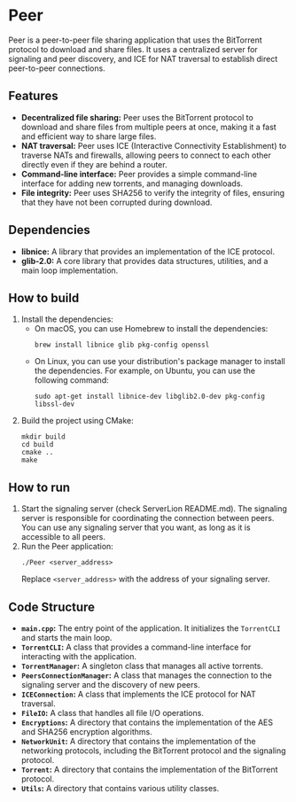 # Peer

Peer is a peer-to-peer file sharing application that uses the BitTorrent protocol to download and share files. It uses a centralized server for signaling and peer discovery, and ICE for NAT traversal to establish direct peer-to-peer connections.

## Features

*   **Decentralized file sharing:** Peer uses the BitTorrent protocol to download and share files from multiple peers at once, making it a fast and efficient way to share large files.
*   **NAT traversal:** Peer uses ICE (Interactive Connectivity Establishment) to traverse NATs and firewalls, allowing peers to connect to each other directly even if they are behind a router.
*   **Command-line interface:** Peer provides a simple command-line interface for adding new torrents, and managing downloads.
*   **File integrity:** Peer uses SHA256 to verify the integrity of files, ensuring that they have not been corrupted during download.

## Dependencies

*   **libnice:** A library that provides an implementation of the ICE protocol.
*   **glib-2.0:** A core library that provides data structures, utilities, and a main loop implementation.

## How to build

1.  Install the dependencies:
    *   On macOS, you can use Homebrew to install the dependencies:
        ```
        brew install libnice glib pkg-config openssl
        ```
    *   On Linux, you can use your distribution's package manager to install the dependencies. For example, on Ubuntu, you can use the following command:
        ```
        sudo apt-get install libnice-dev libglib2.0-dev pkg-config libssl-dev
        ```
2.  Build the project using CMake:
    ```
    mkdir build
    cd build
    cmake ..
    make
    ```

## How to run

1.  Start the signaling server (check ServerLion README.md). The signaling server is responsible for coordinating the connection between peers. You can use any signaling server that you want, as long as it is accessible to all peers.
2.  Run the Peer application:
    ```
    ./Peer <server_address>
    ```
    Replace `<server_address>` with the address of your signaling server.

## Code Structure

*   **`main.cpp`:** The entry point of the application. It initializes the `TorrentCLI` and starts the main loop.
*   **`TorrentCLI`:** A class that provides a command-line interface for interacting with the application.
*   **`TorrentManager`:** A singleton class that manages all active torrents.
*   **`PeersConnectionManager`:** A class that manages the connection to the signaling server and the discovery of new peers.
*   **`ICEConnection`:** A class that implements the ICE protocol for NAT traversal.
*   **`FileIO`:** A class that handles all file I/O operations.
*   **`Encryptions`:** A directory that contains the implementation of the AES and SHA256 encryption algorithms.
*   **`NetworkUnit`:** A directory that contains the implementation of the networking protocols, including the BitTorrent protocol and the signaling protocol.
*   **`Torrent`:** A directory that contains the implementation of the BitTorrent protocol.
*   **`Utils`:** A directory that contains various utility classes.

